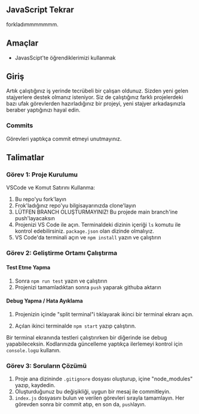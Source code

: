 ## JavaScript Tekrar
forkladımmmmmmm.

## Amaçlar

- JavasScipt'te öğrendiklerimizi kullanmak

## Giriş

Artık çalıştığınız iş yerinde tecrübeli bir çalışan oldunuz. Sizden yeni gelen stajyerlere destek olmanız isteniyor.
Siz de çalıştığınız farklı projelerdeki bazı ufak görevlerden hazırladığınız bir projeyi, yeni stajyer arkadaşınızla beraber yaptığınızı hayal edin.

### Commits

Görevleri yaptıkça commit etmeyi unutmayınız.

## Talimatlar

### Görev 1: Proje Kurulumu

VSCode ve Komut Satırını Kullanma:

1. Bu repo'yu fork'layın
2. Frok'ladığınız repo'yu bilgisayarınızda clone'layın
3. LÜTFEN BRANCH OLUŞTURMAYINIZ! Bu projede main branch'ine push'layacaksın
4. Projenizi VS Code ile açın. Terminaldeki dizinin içeriği `ls` komutu ile kontrol edebilirsiniz. `package.json` olan dizinde olmalıyız.
5. VS Code'da terminali açın ve `npm install` yazın ve çalıştırın

### Görev 2: Geliştirme Ortamı Çalıştırma

#### Test Etme Yapma

1. Sonra `npm run test` yazın ve çalıştırın
2. Projenizi tamamladıktan sonra `push` yaparak githuba aktarın

#### Debug Yapma / Hata Ayıklama

1. Projenizin içinde "split terminal"i tıklayarak ikinci bir terminal ekranı açın.

2. Açılan ikinci terminalde `npm start` yazıp çalıştırın.

Bir terminal ekranında testleri çalıştırırken bir diğerinde ise debug yapabileceksin. Kodlarınızda güncelleme yaptıkça ilerlemeyi kontrol için `console.log`u kullanın.

### Görev 3: Soruların Çözümü

1. Proje ana dizininde `.gitignore` dosyası oluşturup, içine "node_modules" yazıp, kaydedin.
2. Oluşturduğunuz bu değişikliği, uygun bir mesaj ile commitleyin.
3. `index.js` dosyasını bulun ve verilen görevleri sırayla tamamlayın. Her görevden sonra bir commit atıp, en son da, `push`layın.
